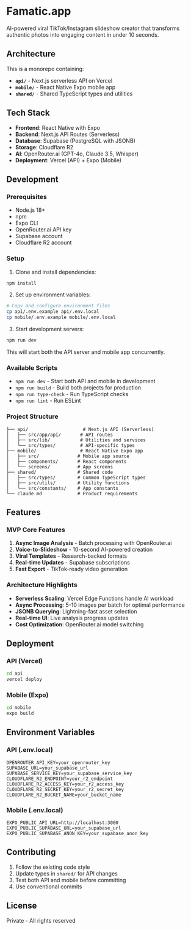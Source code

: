 # Famatic.app

AI-powered viral TikTok/Instagram slideshow creator that transforms authentic photos into engaging content in under 10 seconds.

## Architecture

This is a monorepo containing:

- **`api/`** - Next.js serverless API on Vercel
- **`mobile/`** - React Native Expo mobile app
- **`shared/`** - Shared TypeScript types and utilities

## Tech Stack

- **Frontend**: React Native with Expo
- **Backend**: Next.js API Routes (Serverless)
- **Database**: Supabase (PostgreSQL with JSONB)
- **Storage**: Cloudflare R2
- **AI**: OpenRouter.ai (GPT-4o, Claude 3.5, Whisper)
- **Deployment**: Vercel (API) + Expo (Mobile)

## Development

### Prerequisites

- Node.js 18+
- npm
- Expo CLI
- OpenRouter.ai API key
- Supabase account
- Cloudflare R2 account

### Setup

1. Clone and install dependencies:
```bash
npm install
```

2. Set up environment variables:
```bash
# Copy and configure environment files
cp api/.env.example api/.env.local
cp mobile/.env.example mobile/.env.local
```

3. Start development servers:
```bash
npm run dev
```

This will start both the API server and mobile app concurrently.

### Available Scripts

- `npm run dev` - Start both API and mobile in development
- `npm run build` - Build both projects for production
- `npm run type-check` - Run TypeScript checks
- `npm run lint` - Run ESLint

### Project Structure

```
├── api/                    # Next.js API (Serverless)
│   ├── src/app/api/       # API routes
│   ├── src/lib/           # Utilities and services
│   └── src/types/         # API-specific types
├── mobile/                # React Native Expo app
│   ├── src/              # Mobile app source
│   ├── components/       # React components
│   └── screens/          # App screens
├── shared/               # Shared code
│   ├── src/types/        # Common TypeScript types
│   ├── src/utils/        # Utility functions
│   └── src/constants/    # App constants
└── claude.md             # Product requirements
```

## Features

### MVP Core Features

1. **Async Image Analysis** - Batch processing with OpenRouter.ai
2. **Voice-to-Slideshow** - 10-second AI-powered creation
3. **Viral Templates** - Research-backed formats
4. **Real-time Updates** - Supabase subscriptions
5. **Fast Export** - TikTok-ready video generation

### Architecture Highlights

- **Serverless Scaling**: Vercel Edge Functions handle AI workload
- **Async Processing**: 5-10 images per batch for optimal performance
- **JSONB Querying**: Lightning-fast asset selection
- **Real-time UI**: Live analysis progress updates
- **Cost Optimization**: OpenRouter.ai model switching

## Deployment

### API (Vercel)

```bash
cd api
vercel deploy
```

### Mobile (Expo)

```bash
cd mobile
expo build
```

## Environment Variables

### API (.env.local)
```
OPENROUTER_API_KEY=your_openrouter_key
SUPABASE_URL=your_supabase_url
SUPABASE_SERVICE_KEY=your_supabase_service_key
CLOUDFLARE_R2_ENDPOINT=your_r2_endpoint
CLOUDFLARE_R2_ACCESS_KEY=your_r2_access_key
CLOUDFLARE_R2_SECRET_KEY=your_r2_secret_key
CLOUDFLARE_R2_BUCKET_NAME=your_bucket_name
```

### Mobile (.env.local)
```
EXPO_PUBLIC_API_URL=http://localhost:3000
EXPO_PUBLIC_SUPABASE_URL=your_supabase_url
EXPO_PUBLIC_SUPABASE_ANON_KEY=your_supabase_anon_key
```

## Contributing

1. Follow the existing code style
2. Update types in `shared/` for API changes
3. Test both API and mobile before committing
4. Use conventional commits

## License

Private - All rights reserved